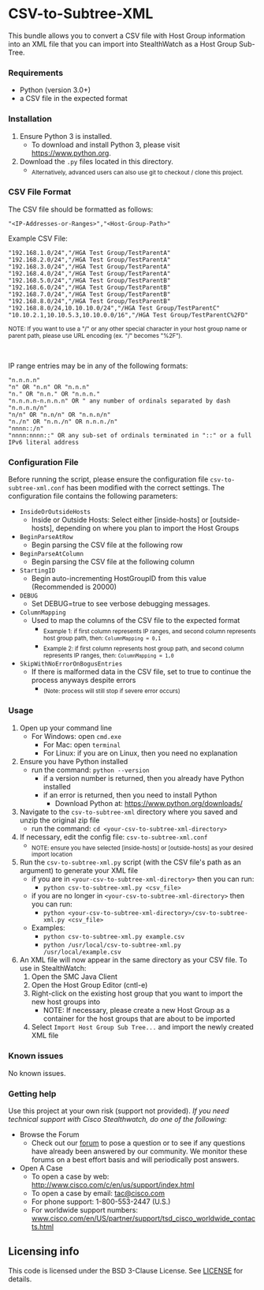 
# CSV-to-Subtree-XML
This bundle allows you to convert a CSV file with Host Group information into an XML file that you can import into StealthWatch as a Host Group Sub-Tree.

### Requirements
* Python (version 3.0+)
* a CSV file in the expected format

### Installation
1. Ensure Python 3 is installed.
   * To download and install Python 3, please visit https://www.python.org.
2. Download the `.py` files located in this directory.
    * <sub>Alternatively, advanced users can also use git to checkout / clone this project.</sub>

### CSV File Format
The CSV file should be formatted as follows:

```
"<IP-Addresses-or-Ranges>","<Host-Group-Path>"
```

Example CSV File:

```
"192.168.1.0/24","/HGA Test Group/TestParentA"
"192.168.2.0/24","/HGA Test Group/TestParentA"
"192.168.3.0/24","/HGA Test Group/TestParentA"
"192.168.4.0/24","/HGA Test Group/TestParentA"
"192.168.5.0/24","/HGA Test Group/TestParentB"
"192.168.6.0/24","/HGA Test Group/TestParentB"
"192.168.7.0/24","/HGA Test Group/TestParentB"
"192.168.8.0/24","/HGA Test Group/TestParentB"
"192.168.8.0/24,10.10.10.0/24","/HGA Test Group/TestParentC"
"10.10.2.1,10.10.5.3,10.10.0.0/16","/HGA Test Group/TestParentC%2FD"
```

<sub>NOTE: If you want to use a "/" or any other special character in your host group name or parent path, please use URL encoding (ex. "/" becomes "%2F").</sub>

<br/>

IP range entries may be in any of the following formats:

```
"n.n.n.n"
"n" OR "n.n" OR "n.n.n"
"n." OR "n.n." OR "n.n.n."
"n.n.n.n-n.n.n.n" OR " any number of ordinals separated by dash
"n.n.n.n/n"
"n/n" OR "n.n/n" OR "n.n.n/n"
"n./n" OR "n.n./n" OR n.n.n./n"
"nnnn::/n"
"nnnn:nnnn::" OR any sub-set of ordinals terminated in "::" or a full IPv6 literal address
```

### Configuration File
Before running the script, please ensure the configuration file `csv-to-subtree-xml.conf` has been modified with the correct settings. The configuration file contains the following parameters:
* `InsideOrOutsideHosts`
    * Inside or Outside Hosts: Select either [inside-hosts] or [outside-hosts], depending on where you plan to import the Host Groups
* `BeginParseAtRow`
    * Begin parsing the CSV file at the following row
* `BeginParseAtColumn`
    * Begin parsing the CSV file at the following column
* `StartingID`
    * Begin auto-incrementing HostGroupID from this value (Recommended is 20000)
* `DEBUG`
    * Set DEBUG=true to see verbose debugging messages.
* `ColumnMapping`
    * Used to map the columns of the CSV file to the expected format
        * <sub>Example 1: if first column represents IP ranges, and second column represents host group path, then: `ColumnMapping = 0,1`</sub>
        * <sub>Example 2: if first column represents host group path, and second column represents IP ranges, then: `ColumnMapping = 1,0`</sub>
* `SkipWithNoErrorOnBogusEntries`
    * If there is malformed data in the CSV file, set to true to continue the process anyways despite errors 
        * <sub>(Note: process will still stop if severe error occurs)</sub>

### Usage

1. Open up your command line
    * For Windows: open `cmd.exe`
        * For Mac: open `terminal`
        * For Linux: if you are on Linux, then you need no explanation
2. Ensure you have Python installed
    * run the command: `python --version`
        * if a version number is returned, then you already have Python installed
        * if an error is returned, then you need to install Python
            * Download Python at: https://www.python.org/downloads/
3. Navigate to the `csv-to-subtree-xml` directory where you saved and unzip the original zip file
    * run the command: `cd <your-csv-to-subtree-xml-directory>`
4. If necessary, edit the config file: `csv-to-subtree-xml.conf`
    * <sub>NOTE: ensure you have selected \[inside-hosts\] or \[outside-hosts\] as your desired import location</sub>
5. Run the `csv-to-subtree-xml.py` script (with the CSV file's path as an argument) to generate your XML file
    * if you are in `<your-csv-to-subtree-xml-directory>` then you can run:
        * `python csv-to-subtree-xml.py <csv_file>`
    * if you are no longer in `<your-csv-to-subtree-xml-directory>` then you can run:
        * `python <your-csv-to-subtree-xml-directory>/csv-to-subtree-xml.py <csv_file>`
    * Examples:
        * `python csv-to-subtree-xml.py example.csv`
        * `python /usr/local/csv-to-subtree-xml.py /usr/local/example.csv`
6. An XML file will now appear in the same directory as your CSV file. To use in StealthWatch:
    1. Open the SMC Java Client
    2. Open the Host Group Editor (cntl-e)
    3. Right-click on the existing host group that you want to import the new host groups into
        * NOTE: If necessary, please create a new Host Group as a container for the host groups that are about to be imported
    4. Select `Import Host Group Sub Tree...` and import the newly created XML file

### Known issues
No known issues.

### Getting help
Use this project at your own risk (support not provided). *If you need technical support with Cisco Stealthwatch, do one of the following:*

* Browse the Forum
    * Check out our [forum](https://community.cisco.com/t5/custom/page/page-id/customFilteredByMultiLabel?board=j-disc-dev-security&labels=stealthwatch) to pose a question or to see if any questions have already been answered by our community. We monitor these forums on a best effort basis and will periodically post answers. 
* Open A Case
    * To open a case by web: http://www.cisco.com/c/en/us/support/index.html
    * To open a case by email: tac@cisco.com
    * For phone support: 1-800-553-2447 (U.S.)
    * For worldwide support numbers: www.cisco.com/en/US/partner/support/tsd_cisco_worldwide_contacts.html

## Licensing info
This code is licensed under the BSD 3-Clause License. See [LICENSE](../LICENSE) for details. 


